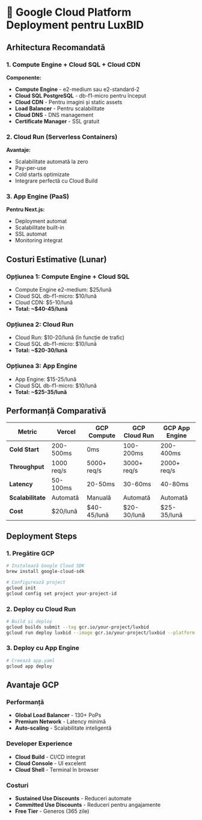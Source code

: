 # 🚀 Google Cloud Platform Deployment pentru LuxBID

## Arhitectura Recomandată

### 1. **Compute Engine + Cloud SQL + Cloud CDN**

**Componente:**
- **Compute Engine** - e2-medium sau e2-standard-2
- **Cloud SQL PostgreSQL** - db-f1-micro pentru început
- **Cloud CDN** - Pentru imagini și static assets
- **Load Balancer** - Pentru scalabilitate
- **Cloud DNS** - DNS management
- **Certificate Manager** - SSL gratuit

### 2. **Cloud Run (Serverless Containers)**

**Avantaje:**
- Scalabilitate automată la zero
- Pay-per-use
- Cold starts optimizate
- Integrare perfectă cu Cloud Build

### 3. **App Engine (PaaS)**

**Pentru Next.js:**
- Deployment automat
- Scalabilitate built-in
- SSL automat
- Monitoring integrat

## Costuri Estimative (Lunar)

### **Opțiunea 1: Compute Engine + Cloud SQL**
- Compute Engine e2-medium: $25/lună
- Cloud SQL db-f1-micro: $10/lună
- Cloud CDN: $5-10/lună
- **Total: ~$40-45/lună**

### **Opțiunea 2: Cloud Run**
- Cloud Run: $10-20/lună (în funcție de trafic)
- Cloud SQL db-f1-micro: $10/lună
- **Total: ~$20-30/lună**

### **Opțiunea 3: App Engine**
- App Engine: $15-25/lună
- Cloud SQL db-f1-micro: $10/lună
- **Total: ~$25-35/lună**

## Performanță Comparativă

| Metric | Vercel | GCP Compute | GCP Cloud Run | GCP App Engine |
|--------|--------|-------------|---------------|----------------|
| **Cold Start** | 200-500ms | 0ms | 100-200ms | 200-400ms |
| **Throughput** | 1000 req/s | 5000+ req/s | 3000+ req/s | 2000+ req/s |
| **Latency** | 50-100ms | 20-50ms | 30-60ms | 40-80ms |
| **Scalabilitate** | Automată | Manuală | Automată | Automată |
| **Cost** | $20/lună | $40-45/lună | $20-30/lună | $25-35/lună |

## Deployment Steps

### 1. **Pregătire GCP**
```bash
# Instalează Google Cloud SDK
brew install google-cloud-sdk

# Configurează project
gcloud init
gcloud config set project your-project-id
```

### 2. **Deploy cu Cloud Run**
```bash
# Build și deploy
gcloud builds submit --tag gcr.io/your-project/luxbid
gcloud run deploy luxbid --image gcr.io/your-project/luxbid --platform managed
```

### 3. **Deploy cu App Engine**
```bash
# Creează app.yaml
gcloud app deploy
```

## Avantaje GCP

### **Performanță**
- **Global Load Balancer** - 130+ PoPs
- **Premium Network** - Latency minimă
- **Auto-scaling** - Scalabilitate inteligentă

### **Developer Experience**
- **Cloud Build** - CI/CD integrat
- **Cloud Console** - UI excelent
- **Cloud Shell** - Terminal în browser

### **Costuri**
- **Sustained Use Discounts** - Reduceri automate
- **Committed Use Discounts** - Reduceri pentru angajamente
- **Free Tier** - Generos (365 zile)
